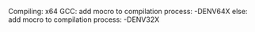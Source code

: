 


Compiling:
	x64 GCC:
		add mocro to compilation process:
			-DENV64X
	else:
		add mocro to compilation process:
			-DENV32X


